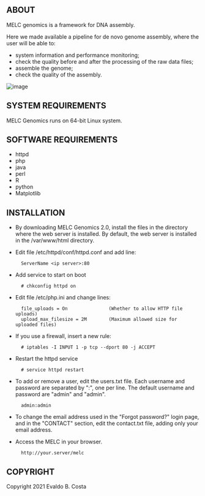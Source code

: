 ABOUT
-----

MELC genomics is a framework for DNA assembly.

Here we made available a pipeline for de novo genome assembly, where the user will be able to:

- system information and performance monitoring;
- check the quality before and after the processing of the raw data files;
- assemble the genome;
- check the quality of the assembly.

![image](https://user-images.githubusercontent.com/21083818/155903083-752e0fa4-ca3d-4380-9fbc-056a2714b6ff.png)



SYSTEM REQUIREMENTS
-------------------

MELC Genomics runs on 64-bit Linux system.


SOFTWARE REQUIREMENTS
---------------------

- httpd
- php
- java
- perl
- R
- python
- Matplotlib


INSTALLATION
------------

- By downloading MELC Genomics 2.0, install the files in the directory where the web server is installed. By default, the web server is installed in the /var/www/html directory.

- Edit file /etc/httpd/conf/httpd.conf and add line:

        ServerName <ip server>:80

- Add service to start on boot

        # chkconfig httpd on

- Edit file /etc/php.ini and change lines:

        file_uploads = On               (Whether to allow HTTP file uploads)
        upload_max_filesize = 2M        (Maximum allowed size for uploaded files)

- If you use a firewall, insert a new rule:

        # iptables -I INPUT 1 -p tcp --dport 80 -j ACCEPT

- Restart the httpd service

        # service httpd restart

- To add or remove a user, edit the users.txt file. Each username and password are separated by ":", one per line. The default username and password are "admin" and "admin".
        
        admin:admin

- To change the email address used in the "Forgot password?" login page, and in the "CONTACT" section, edit the contact.txt file, adding only your email address.

- Access the MELC in your browser.

        http://your.server/melc


COPYRIGHT
---------

Copyright 2021 Evaldo B. Costa
